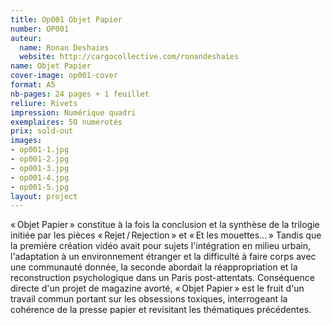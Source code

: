 ```yaml
---
title: Op001 Objet Papier
number: OP001
auteur:
  name: Ronan Deshaies
  website: http://cargocollective.com/ronandeshaies
name: Objet Papier
cover-image: op001-cover
format: A5
nb-pages: 24 pages + 1 feuillet
reliure: Rivets
impression: Numérique quadri
exemplaires: 50 numérotés
prix: sold-out
images:
- op001-1.jpg
- op001-2.jpg
- op001-3.jpg
- op001-4.jpg
- op001-5.jpg
layout: project
---
```


«&thinsp;Objet Papier&thinsp;» constitue à la fois la conclusion et la synthèse de la trilogie initiée par les pièces «&thinsp;Rejet&thinsp;/&thinsp;Rejection&thinsp;» et «&thinsp;Et les mouettes…&thinsp;»
Tandis que la première création vidéo avait pour sujets l'intégration en milieu urbain, l'adaptation à un environnement étranger et la difficulté à faire corps avec une communauté donnée, la seconde abordait la réappropriation et la reconstruction psychologique dans un Paris post-attentats.
Conséquence directe d'un projet de magazine avorté, «&thinsp;Objet&nbsp;Papier&thinsp;» est le fruit d'un travail commun portant sur les obsessions toxiques, interrogeant la cohérence de la presse papier et revisitant les thématiques précédentes.
